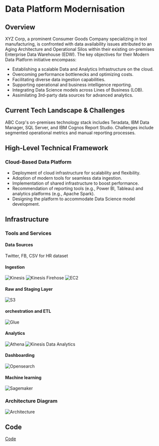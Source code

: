 
# Data Platform Modernisation



## Overview
XYZ Corp, a prominent Consumer Goods Company specializing in tool manufacturing, is confronted with data availability issues attributed to an Aging Architecture and Operational Silos within their existing on-premises Enterprise Data Warehouse (EDW). The key objectives for their Modern Data Platform initiative encompass:

- Establishing a scalable Data and Analytics Infrastructure on the cloud.
- Overcoming performance bottlenecks and optimizing costs.
- Facilitating diverse data ingestion capabilities.
- Supporting operational and business intelligence reporting.
- Integrating Data Science models across Lines of Business (LOB).
- Assimilating 3rd-party data sources for advanced analytics.

## Current Tech Landscape & Challenges
ABC Corp's on-premises technology stack includes Teradata, IBM Data Manager, SQL Server, and IBM Cognos Report Studio. Challenges include segmented operational metrics and manual reporting processes.

## High-Level Technical Framework
### Cloud-Based Data Platform
- Deployment of cloud infrastructure for scalability and flexibility.
- Adoption of modern tools for seamless data ingestion.
- Implementation of shared infrastructure to boost performance.
- Recommendation of reporting tools (e.g., Power BI, Tableau) and analytics platforms (e.g., Apache Spark).
- Designing the platform to accommodate Data Science model development.

## Infrastructure
### Tools and Services
#### Data Sources
Twitter, FB, CSV for HR dataset

#### Ingestion
![Kinesis](https://raw.githubusercontent.com/weibeld/aws-icons-svg/5e0e14e5472f1eefed879d7ea7e1d79652858d14/q1-2022/Architecture-Service-Icons_01312022/Arch_Analytics/Arch_16/Arch_Amazon-Kinesis_16.svg)
![Kinesis Firehose](https://raw.githubusercontent.com/weibeld/aws-icons-svg/5e0e14e5472f1eefed879d7ea7e1d79652858d14/q1-2022/Architecture-Service-Icons_01312022/Arch_Analytics/Arch_16/Arch_Amazon-Kinesis-Firehose_16.svg)
![EC2](https://raw.githubusercontent.com/weibeld/aws-icons-svg/5e0e14e5472f1eefed879d7ea7e1d79652858d14/q1-2022/Architecture-Service-Icons_01312022/Arch_Compute/16/Arch_Amazon-EC2_16.svg)

#### Raw and Staging Layer
![S3](https://raw.githubusercontent.com/weibeld/aws-icons-svg/5e0e14e5472f1eefed879d7ea7e1d79652858d14/q1-2022/Architecture-Service-Icons_01312022/Arch_Storage/16/Arch_Amazon-Simple-Storage-Service_16.svg)
#### orchestration and ETL
![Glue](https://raw.githubusercontent.com/weibeld/aws-icons-svg/5e0e14e5472f1eefed879d7ea7e1d79652858d14/q1-2022/Architecture-Service-Icons_01312022/Arch_Analytics/Arch_16/Arch_AWS-Glue_16.svg)
#### Analytics
![Athena](https://raw.githubusercontent.com/weibeld/aws-icons-svg/5e0e14e5472f1eefed879d7ea7e1d79652858d14/q1-2022/Architecture-Service-Icons_01312022/Arch_Analytics/Arch_16/Arch_Amazon-Athena_16.svg) ![Kinesis Data Analytics](https://raw.githubusercontent.com/weibeld/aws-icons-svg/5e0e14e5472f1eefed879d7ea7e1d79652858d14/q1-2022/Architecture-Service-Icons_01312022/Arch_Analytics/Arch_16/Arch_Amazon-Athena_16.svg)
#### Dashboarding
![Opensearch](https://raw.githubusercontent.com/weibeld/aws-icons-svg/5e0e14e5472f1eefed879d7ea7e1d79652858d14/q1-2022/Architecture-Service-Icons_01312022/Arch_Analytics/Arch_16/Arch_Amazon-OpenSearch-Service_16.svg)
#### Machine learning
![Sagemaker](https://raw.githubusercontent.com/weibeld/aws-icons-svg/5e0e14e5472f1eefed879d7ea7e1d79652858d14/q1-2022/Architecture-Service-Icons_01312022/Arch_Machine-Learning/16/Arch_Amazon-SageMaker_16.svg)

### Architecture Diagram
![Architecture](https://github.com/Lovi-10/Data-Platform-Modernisation/blob/main/Architecture%20Diag.PNG?raw=true)



## Code
<a href='https://github.com/Lovi-10/Data-Platform-Modernisation/blob/main/main.ipynb'>Code</a>
